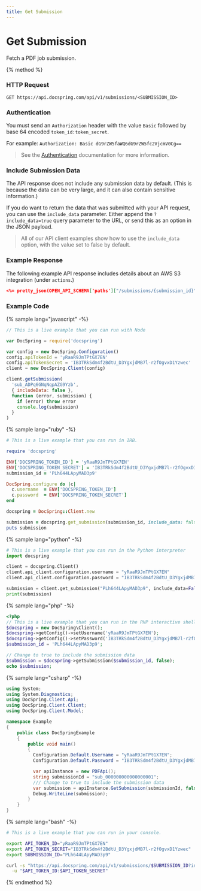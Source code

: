 ```yaml
---
title: Get Submission
---
```


# Get Submission

Fetch a PDF job submission.

{% method %}

### HTTP Request

`GET https://api.docspring.com/api/v1/submissions/<SUBMISSION_ID>`

### Authentication

You must send an `Authorization` header with the value `Basic` followed by base 64 encoded `token_id:token_secret`.

For example: `Authorization: Basic dG9rZW5faWQ6dG9rZW5fc2VjcmV0Cg==`

> See the [Authentication](authentication.md) documentation for more information.

### Include Submission Data

The API response does not include any submission data by default. (This is because the data can be very large, and it can also contain sensitive information.)

If you do want to return the data that was submitted with your API request, you can use the `include_data` parameter. Either append the `?include_data=true` query parameter to the URL, or send this as an option in the JSON payload.

> All of our API client examples show how to use the `include_data` option, with the value set to false by default.

### Example Response

The following example API response includes details about an AWS S3 integration (under `actions`.)

```json
<%= pretty_json(OPEN_API_SCHEMA['paths']["/submissions/{submission_id}"]["get"]["responses"]["200"]["examples"]["application/json"]) %>
```

### Example Code

{% sample lang="javascript" -%}

```javascript
// This is a live example that you can run with Node

var DocSpring = require('docspring')

var config = new DocSpring.Configuration()
config.apiTokenId = 'yRaaR9JmTPtGX7EN'
config.apiTokenSecret = 'IB3TRkSdm4f2BdtU_D3YgxjdMB7l-r2fOgvxD1Yzwec'
client = new DocSpring.Client(config)

client.getSubmission(
  'sub_ADPq6GNqNqpAZG9Yzb',
  { includeData: false },
  function (error, submission) {
    if (error) throw error
    console.log(submission)
  }
)
```

{% sample lang="ruby" -%}

```ruby
# This is a live example that you can run in IRB.

require 'docspring'

ENV['DOCSPRING_TOKEN_ID'] = 'yRaaR9JmTPtGX7EN'
ENV['DOCSPRING_TOKEN_SECRET'] = 'IB3TRkSdm4f2BdtU_D3YgxjdMB7l-r2fOgvxD1Yzwec'
submission_id = 'PLh644LApyMAD3p9'

DocSpring.configure do |c|
  c.username  = ENV['DOCSPRING_TOKEN_ID']
  c.password  = ENV['DOCSPRING_TOKEN_SECRET']
end

docspring = DocSpring::Client.new

submission = docspring.get_submission(submission_id, include_data: false)
puts submission
```

{% sample lang="python" -%}

```python
# This is a live example that you can run in the Python interpreter
import docspring

client = docspring.Client()
client.api_client.configuration.username = "yRaaR9JmTPtGX7EN"
client.api_client.configuration.password = "IB3TRkSdm4f2BdtU_D3YgxjdMB7l-r2fOgvxD1Yzwec"

submission = client.get_submission("PLh644LApyMAD3p9", include_data=False)
print(submission)
```

{% sample lang="php" -%}

```php
<?php
// This is a live example that you can run in the PHP interactive shell (php -a)
$docspring = new DocSpring\Client();
$docspring->getConfig()->setUsername('yRaaR9JmTPtGX7EN');
$docspring->getConfig()->setPassword('IB3TRkSdm4f2BdtU_D3YgxjdMB7l-r2fOgvxD1Yzwec');
$submission_id = 'PLh644LApyMAD3p9';

// Change to true to include the submission data
$submission = $docspring->getSubmission($submission_id, false);
echo $submission;
```

{% sample lang="csharp" -%}

```csharp
using System;
using System.Diagnostics;
using DocSpring.Client.Api;
using DocSpring.Client.Client;
using DocSpring.Client.Model;

namespace Example
{
    public class DocSpringExample
    {
        public void main()
        {
          Configuration.Default.Username = "yRaaR9JmTPtGX7EN";
          Configuration.Default.Password = "IB3TRkSdm4f2BdtU_D3YgxjdMB7l-r2fOgvxD1Yzwec";

          var apiInstance = new PDFApi();
          string submissionId = "sub_000000000000000001";
          /// Change to true to include the submission data
          var submission = apiInstance.GetSubmission(submissionId, false);
          Debug.WriteLine(submission);
        }
    }
}
```

{% sample lang="bash" -%}

```bash
# This is a live example that you can run in your console.

export API_TOKEN_ID="yRaaR9JmTPtGX7EN"
export API_TOKEN_SECRET="IB3TRkSdm4f2BdtU_D3YgxjdMB7l-r2fOgvxD1Yzwec"
export SUBMISSION_ID="PLh644LApyMAD3p9"

curl -s "https://api.docspring.com/api/v1/submissions/$SUBMISSION_ID?include_data=false" \
  -u "$API_TOKEN_ID:$API_TOKEN_SECRET"
```

{% endmethod %}
